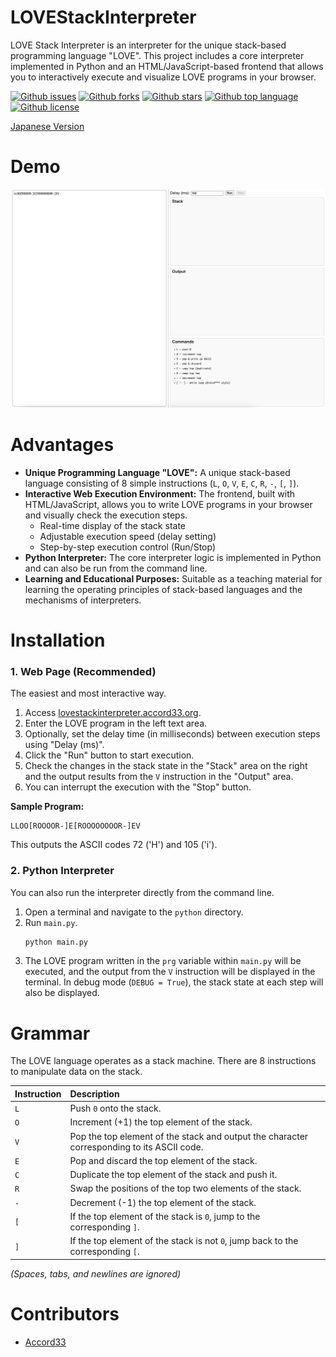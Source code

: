 # LOVEStackInterpreter

<!-- # Short Description -->

LOVE Stack Interpreter is an interpreter for the unique stack-based programming language "LOVE". This project includes a core interpreter implemented in Python and an HTML/JavaScript-based frontend that allows you to interactively execute and visualize LOVE programs in your browser.

<!-- # Badges -->

[![Github issues](https://img.shields.io/github/issues/Accord33/LOVEStackInterpreter)](https://github.com/Accord33/LOVEStackInterpreter/issues)
[![Github forks](https://img.shields.io/github/forks/Accord33/LOVEStackInterpreter)](https://github.com/Accord33/LOVEStackInterpreter/network/members)
[![Github stars](https://img.shields.io/github/stars/Accord33/LOVEStackInterpreter)](https://github.com/Accord33/LOVEStackInterpreter/stargazers)
[![Github top language](https://img.shields.io/github/languages/top/Accord33/LOVEStackInterpreter)](https://github.com/Accord33/LOVEStackInterpreter/)
[![Github license](https://img.shields.io/github/license/Accord33/LOVEStackInterpreter)](https://github.com/Accord33/LOVEStackInterpreter/)

[Japanese Version](./README.ja.md)

# Demo

![Demo](img/screenshot.png)

# Advantages

*   **Unique Programming Language "LOVE":** A unique stack-based language consisting of 8 simple instructions (`L`, `O`, `V`, `E`, `C`, `R`, `-`, `[`, `]`).
*   **Interactive Web Execution Environment:** The frontend, built with HTML/JavaScript, allows you to write LOVE programs in your browser and visually check the execution steps.
    *   Real-time display of the stack state
    *   Adjustable execution speed (delay setting)
    *   Step-by-step execution control (Run/Stop)
*   **Python Interpreter:** The core interpreter logic is implemented in Python and can also be run from the command line.
*   **Learning and Educational Purposes:** Suitable as a teaching material for learning the operating principles of stack-based languages and the mechanisms of interpreters.

# Installation

### 1. Web Page (Recommended)
The easiest and most interactive way.
1. Access [lovestackinterpreter.accord33.org](https://lovestackinterpreter.accord33.org).
2. Enter the LOVE program in the left text area.
3. Optionally, set the delay time (in milliseconds) between execution steps using "Delay (ms)".
4. Click the "Run" button to start execution.
5. Check the changes in the stack state in the "Stack" area on the right and the output results from the `V` instruction in the "Output" area.
6. You can interrupt the execution with the "Stop" button.

**Sample Program:**

```
LLOO[ROOOOR-]E[ROOOOOOOOR-]EV
```

This outputs the ASCII codes 72 ('H') and 105 ('i').

### 2. Python Interpreter

You can also run the interpreter directly from the command line.

1.  Open a terminal and navigate to the `python` directory.
2.  Run `main.py`.
    ```bash
    python main.py
    ```
3.  The LOVE program written in the `prg` variable within `main.py` will be executed, and the output from the `V` instruction will be displayed in the terminal. In debug mode (`DEBUG = True`), the stack state at each step will also be displayed.

# Grammar

The LOVE language operates as a stack machine. There are 8 instructions to manipulate data on the stack.

| Instruction | Description                                                               |
| :---------- | :------------------------------------------------------------------------ |
| `L`         | Push `0` onto the stack.                                                  |
| `O`         | Increment (+1) the top element of the stack.                              |
| `V`         | Pop the top element of the stack and output the character corresponding to its ASCII code. |
| `E`         | Pop and discard the top element of the stack.                             |
| `C`         | Duplicate the top element of the stack and push it.                       |
| `R`         | Swap the positions of the top two elements of the stack.                  |
| `-`         | Decrement (-1) the top element of the stack.                              |
| `[`         | If the top element of the stack is `0`, jump to the corresponding `]`.      |
| `]`         | If the top element of the stack is not `0`, jump back to the corresponding `[`. |

*(Spaces, tabs, and newlines are ignored)*

# Contributors

- [Accord33](https://github.com/Accord33)

<!-- CREATED_BY_LEADYOU_README_GENERATOR -->